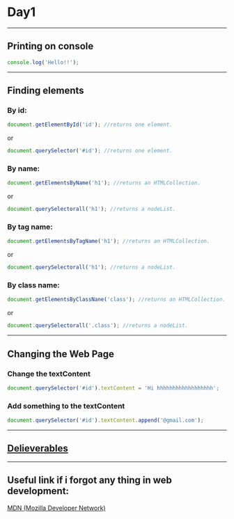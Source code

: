 <h1>Day1</h1>
<hr>

<h2>Printing on console</h2>

```javascript
console.log('Hello!!');
```
<hr>

<h2>Finding elements</h2>
<h3>By id:</h3>

```javascript
document.getElementById('id'); //returns one element.
```
or
```javascript
document.querySelector('#id'); //returns one element.
```

<h3>By name:</h3>

```javascript
document.getElementsByName('h1'); //returns an HTMLCollection.
```
or 
```javascript
document.querySelectorall('h1'); //returns a nodeList.
```

<h3>By tag name:</h3>

```javascript
document.getElementsByTagName('h1'); //returns an HTMLCollection.
```
or 
```javascript
document.querySelectorall('h1'); //returns a nodeList.
```

<h3>By class name:</h3>

```javascript
document.getElementsByClassNane('class'); //returns an HTMLCollection.
```
or 
```javascript
document.querySelectorall('.class'); //returns a nodeList.
```

<hr>
<h2>Changing the Web Page</h2>
<h3>Change the textContent</h3>

```javascript
document.querySelector('#id').textContent = 'Hi hhhhhhhhhhhhhhhhhh';
```

<h3>Add something to the textContent</h3>

```javascript
document.querySelector('#id').textContent.append('@gmail.com');
```


<hr>

## [Delieverables](https://github.com/AymanAttili/Mastering-JavaScript-in-20-Days/blob/main/Delieverables/Day1.md)

<hr>
<h2>Useful link if i forgot any thing in web development:</h2>

[MDN (Mozilla Developer Network)](https://developer.mozilla.org/en-US/)
